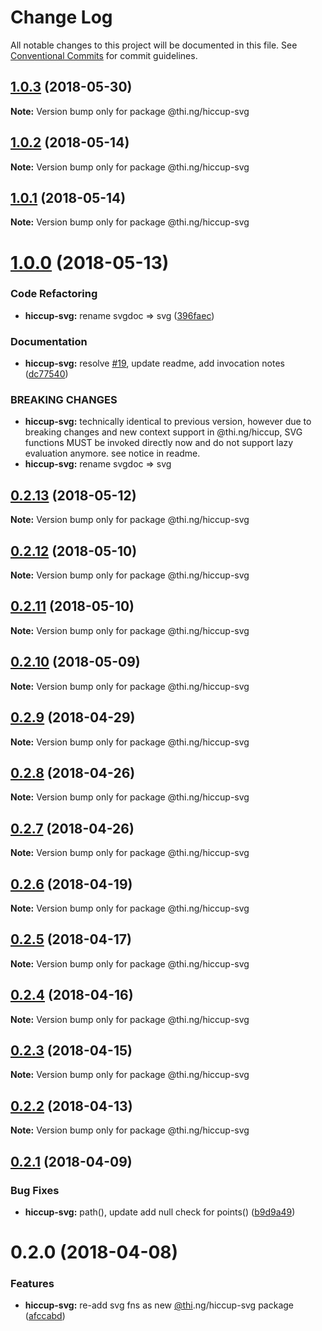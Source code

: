 # Change Log

All notable changes to this project will be documented in this file.
See [Conventional Commits](https://conventionalcommits.org) for commit guidelines.

<a name="1.0.3"></a>
## [1.0.3](https://github.com/thi-ng/umbrella/compare/@thi.ng/hiccup-svg@1.0.2...@thi.ng/hiccup-svg@1.0.3) (2018-05-30)




**Note:** Version bump only for package @thi.ng/hiccup-svg

<a name="1.0.2"></a>
## [1.0.2](https://github.com/thi-ng/umbrella/compare/@thi.ng/hiccup-svg@1.0.1...@thi.ng/hiccup-svg@1.0.2) (2018-05-14)




**Note:** Version bump only for package @thi.ng/hiccup-svg

<a name="1.0.1"></a>
## [1.0.1](https://github.com/thi-ng/umbrella/compare/@thi.ng/hiccup-svg@1.0.0...@thi.ng/hiccup-svg@1.0.1) (2018-05-14)




**Note:** Version bump only for package @thi.ng/hiccup-svg

<a name="1.0.0"></a>
# [1.0.0](https://github.com/thi-ng/umbrella/compare/@thi.ng/hiccup-svg@0.2.13...@thi.ng/hiccup-svg@1.0.0) (2018-05-13)


### Code Refactoring

* **hiccup-svg:** rename svgdoc => svg ([396faec](https://github.com/thi-ng/umbrella/commit/396faec))


### Documentation

* **hiccup-svg:** resolve [#19](https://github.com/thi-ng/umbrella/issues/19), update readme, add invocation notes ([dc77540](https://github.com/thi-ng/umbrella/commit/dc77540))


### BREAKING CHANGES

* **hiccup-svg:** technically identical to previous version, however
due to breaking changes and new context support in @thi.ng/hiccup,
SVG functions MUST be invoked directly now and do not support lazy
evaluation anymore. see notice in readme.
* **hiccup-svg:** rename svgdoc => svg




<a name="0.2.13"></a>
## [0.2.13](https://github.com/thi-ng/umbrella/compare/@thi.ng/hiccup-svg@0.2.12...@thi.ng/hiccup-svg@0.2.13) (2018-05-12)




**Note:** Version bump only for package @thi.ng/hiccup-svg

<a name="0.2.12"></a>
## [0.2.12](https://github.com/thi-ng/umbrella/compare/@thi.ng/hiccup-svg@0.2.11...@thi.ng/hiccup-svg@0.2.12) (2018-05-10)




**Note:** Version bump only for package @thi.ng/hiccup-svg

<a name="0.2.11"></a>
## [0.2.11](https://github.com/thi-ng/umbrella/compare/@thi.ng/hiccup-svg@0.2.10...@thi.ng/hiccup-svg@0.2.11) (2018-05-10)




**Note:** Version bump only for package @thi.ng/hiccup-svg

<a name="0.2.10"></a>
## [0.2.10](https://github.com/thi-ng/umbrella/compare/@thi.ng/hiccup-svg@0.2.9...@thi.ng/hiccup-svg@0.2.10) (2018-05-09)




**Note:** Version bump only for package @thi.ng/hiccup-svg

<a name="0.2.9"></a>
## [0.2.9](https://github.com/thi-ng/umbrella/compare/@thi.ng/hiccup-svg@0.2.8...@thi.ng/hiccup-svg@0.2.9) (2018-04-29)




**Note:** Version bump only for package @thi.ng/hiccup-svg

<a name="0.2.8"></a>
## [0.2.8](https://github.com/thi-ng/umbrella/compare/@thi.ng/hiccup-svg@0.2.7...@thi.ng/hiccup-svg@0.2.8) (2018-04-26)




**Note:** Version bump only for package @thi.ng/hiccup-svg

<a name="0.2.7"></a>
## [0.2.7](https://github.com/thi-ng/umbrella/compare/@thi.ng/hiccup-svg@0.2.6...@thi.ng/hiccup-svg@0.2.7) (2018-04-26)




**Note:** Version bump only for package @thi.ng/hiccup-svg

<a name="0.2.6"></a>
## [0.2.6](https://github.com/thi-ng/umbrella/compare/@thi.ng/hiccup-svg@0.2.5...@thi.ng/hiccup-svg@0.2.6) (2018-04-19)




**Note:** Version bump only for package @thi.ng/hiccup-svg

<a name="0.2.5"></a>
## [0.2.5](https://github.com/thi-ng/umbrella/compare/@thi.ng/hiccup-svg@0.2.4...@thi.ng/hiccup-svg@0.2.5) (2018-04-17)




**Note:** Version bump only for package @thi.ng/hiccup-svg

<a name="0.2.4"></a>
## [0.2.4](https://github.com/thi-ng/umbrella/compare/@thi.ng/hiccup-svg@0.2.3...@thi.ng/hiccup-svg@0.2.4) (2018-04-16)




**Note:** Version bump only for package @thi.ng/hiccup-svg

<a name="0.2.3"></a>
## [0.2.3](https://github.com/thi-ng/umbrella/compare/@thi.ng/hiccup-svg@0.2.2...@thi.ng/hiccup-svg@0.2.3) (2018-04-15)




**Note:** Version bump only for package @thi.ng/hiccup-svg

<a name="0.2.2"></a>
## [0.2.2](https://github.com/thi-ng/umbrella/compare/@thi.ng/hiccup-svg@0.2.1...@thi.ng/hiccup-svg@0.2.2) (2018-04-13)




**Note:** Version bump only for package @thi.ng/hiccup-svg

<a name="0.2.1"></a>
## [0.2.1](https://github.com/thi-ng/umbrella/compare/@thi.ng/hiccup-svg@0.2.0...@thi.ng/hiccup-svg@0.2.1) (2018-04-09)


### Bug Fixes

* **hiccup-svg:** path(), update add null check for points() ([b9d9a49](https://github.com/thi-ng/umbrella/commit/b9d9a49))




<a name="0.2.0"></a>
# 0.2.0 (2018-04-08)


### Features

* **hiccup-svg:** re-add svg fns as new [@thi](https://github.com/thi).ng/hiccup-svg package ([afccabd](https://github.com/thi-ng/umbrella/commit/afccabd))
